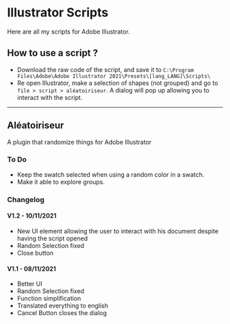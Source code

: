 # Illustrator Scripts

Here are all my scripts for Adobe Illustrator.

## How to use a script ?

* Download the raw code of the script, and save it to `C:\Program Files\Adobe\Adobe Illustrator 2021\Presets\[lang_LANG]\Scripts\`
* Re open Illustrator, make a selection of shapes (not grouped) and go to `file > script > aléatoiriseur`. A dialog will pop up allowing you to interact with the script.

------------------

## Aléatoiriseur

A plugin that randomize things for Adobe Illustrator 

### To Do

* Keep the swatch selected when using a random color in a swatch.
* Make it able to explore groups.

### Changelog

#### V1.2 - 10/11/2021
* New UI element allowing the user to interact with his document despite having the script opened
* Random Selection fixed
* Close button

#### V1.1 - 08/11/2021
* Better UI
* Random Selection fixed
* Function simplification
* Translated everything to english
* Cancel Button closes the dialog
